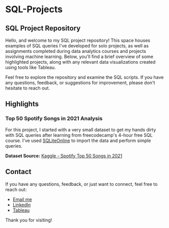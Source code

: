 # SQL-Projects

## SQL Project Repository

Hello, and welcome to my SQL project repository! This space houses examples of SQL queries I've developed for solo projects, as well as assignments completed during data analytics courses and projects involving machine learning. Below, you'll find a brief overview of some highlighted projects, along with any relevant data visualizations created using tools like Tableau.

Feel free to explore the repository and examine the SQL scripts. If you have any questions, feedback, or suggestions for improvement, please don't hesitate to reach out.

## Highlights

### Top 50 Spotify Songs in 2021 Analysis
For this project, I started with a very small dataset to get my hands dirty with SQL queries after learning from freecodecamp's 4-hour free SQL course. I've used [SQLiteOnline](https://sqliteonline.com/) to import the data and perform simple queries.

**Dataset Source:** [Kaggle - Spotify Top 50 Songs in 2021](https://www.kaggle.com/datasets/equinxx/spotify-top-50-songs-in-2021)

## Contact

If you have any questions, feedback, or just want to connect, feel free to reach out:

- [Email me](mailto:alybalmes@gmail.com)
- [LinkedIn](https://www.linkedin.com/in/alybalmes/)
- [Tableau](https://public.tableau.com/app/profile/aly.balmes/vizzes)

Thank you for visiting!
